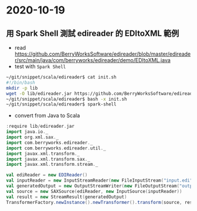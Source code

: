 # 2020-10-19
## 用 Spark Shell 測試 edireader 的 EDItoXML 範例

- read <https://github.com/BerryWorksSoftware/edireader/blob/master/edireader/src/main/java/com/berryworks/edireader/demo/EDItoXML.java>
- test with `Spark Shell`
```sh
~/git/snippet/scala/edireader$ cat init.sh 
#!/bin/bash
mkdir -p lib
wget -O lib/edireader.jar https://github.com/BerryWorksSoftware/edireader/releases/download/5.4.12/edireader-5.4.12.jar
~/git/snippet/scala/edireader$ bash -x init.sh
~/git/snippet/scala/edireader$ spark-shell 
```
- convert from Java to Scala
```scala
:require lib/edireader.jar
import java.io._
import org.xml.sax._
import com.berryworks.edireader._
import com.berryworks.edireader.util._
import javax.xml.transform._
import javax.xml.transform.sax._
import javax.xml.transform.stream._

val ediReader = new EDIReader()
val inputReader = new InputStreamReader(new FileInputStream("input.edi"))
val generatedOutput = new OutputStreamWriter(new FileOutputStream("output.xml"))
val source = new SAXSource(ediReader, new InputSource(inputReader))
val result = new StreamResult(generatedOutput)
TransformerFactory.newInstance().newTransformer().transform(source, result)
```